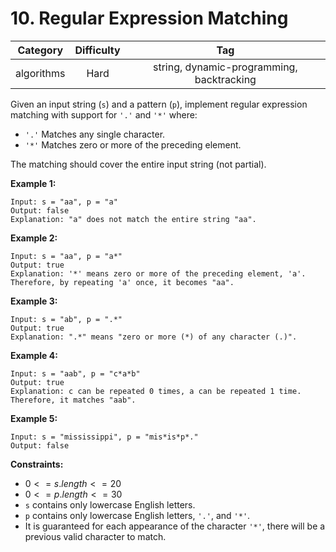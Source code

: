 # 10. Regular Expression Matching

|Category|Difficulty|Tag|
|:-:|:-:|:-:|
|algorithms|Hard|string, dynamic-programming, backtracking|

Given an input string (`s`) and a pattern (`p`), implement regular expression matching with support for `'.'` and `'*'` where:

+ `'.'` Matches any single character.​​​​
+ `'*'` Matches zero or more of the preceding element.

The matching should cover the entire input string (not partial).

**Example 1:**

``` text
Input: s = "aa", p = "a"
Output: false
Explanation: "a" does not match the entire string "aa".
```

**Example 2:**

``` text
Input: s = "aa", p = "a*"
Output: true
Explanation: '*' means zero or more of the preceding element, 'a'. Therefore, by repeating 'a' once, it becomes "aa".
```

**Example 3:**

``` text
Input: s = "ab", p = ".*"
Output: true
Explanation: ".*" means "zero or more (*) of any character (.)".
```

**Example 4:**

``` text
Input: s = "aab", p = "c*a*b"
Output: true
Explanation: c can be repeated 0 times, a can be repeated 1 time. Therefore, it matches "aab".
```

**Example 5:**

``` text
Input: s = "mississippi", p = "mis*is*p*."
Output: false
```

**Constraints:**

+ $0 <= s.length <= 20$
+ $0 <= p.length <= 30$
+ `s` contains only lowercase English letters.
+ `p` contains only lowercase English letters, `'.'`, and `'*'`.
+ It is guaranteed for each appearance of the character `'*'`, there will be a previous valid character to match.
